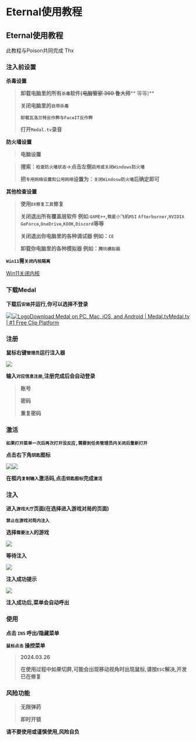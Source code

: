 # Eternal使用教程

## Eternal使用教程

此教程与Poison共同完成 Thx

### 注入前设置 <a href="#zhu-ru-qian-she-zhi" id="zhu-ru-qian-she-zhi"></a>

**杀毒设置**

> **卸载电脑里的所有`杀毒`软件(**~~**电脑管家 360 鲁大师**~~** 等等)**
>
> **关闭电脑里的`自带杀毒`**
>
> **`卸载瓦洛兰特反作弊与FaceIT反作弊`**
>
> **打开`Medal.tv`录音**

**防火墙设置**

> **电脑设置**

> **搜索：`检查防火墙状态`→点击左侧`启用或关闭Windows防火墙`**
>
> **把`专用网络设置和公用网络`设置为：`关闭Windosw防火墙`后确定即可**

**其他检查设置**

> **使用`DX修复工具`修复**
>
> **关闭退出所有覆盖层软件 例如:`GAME++`,`微星小飞机MSI`** **`Afterburner`,`NVIDIA GeForce`,`OneDrive`,`KOOK`,`Discord`等等**
>
> **关闭退出你电脑里的各种调试器 例如：`CE`**
>
> **卸载你电脑里的各种模拟器 例如：`腾讯模拟器`**

**`Win11`需`关闭内核隔离`**

[Win11关闭内核](https://docs.hzz.im/misc/o/kernel)

### 下载Medal <a href="#xia-zai-medal" id="xia-zai-medal"></a>

**下载后`安装`并运行,你可以选择不登录**

![](https://docs.hzz.im/\~gitbook/image?url=https%3A%2F%2F1382592200-files.gitbook.io%2F%7E%2Ffiles%2Fv0%2Fb%2Fgitbook-x-prod.appspot.com%2Fo%2Fspaces%252F7YXEHggLzaiKwZjRSOD4%252Fuploads%252FoVA4ldvcLn9ajThgXWIE%252Fimage.png%3Falt%3Dmedia%26token%3D7fbc9063-e32c-49ad-aee6-ad1b3e971fa4\&width=768\&dpr=4\&quality=100\&sign=d8f638b2\&sv=1)[![Logo](https://medal.tv/assets/android-icon-192x192.png)Download Medal on PC, Mac, iOS, and Android | Medal.tvMedal.tv | #1 Free Clip Platform](https://medal.tv/zh-Hans/download)

### 注册 <a href="#zhu-ce" id="zhu-ce"></a>

**鼠标右键`管理员`运行注入器**

![](https://docs.hzz.im/\~gitbook/image?url=https%3A%2F%2F1382592200-files.gitbook.io%2F%7E%2Ffiles%2Fv0%2Fb%2Fgitbook-x-prod.appspot.com%2Fo%2Fspaces%252F7YXEHggLzaiKwZjRSOD4%252Fuploads%252FCKqH3vuq6xJQ4sbUCR3i%252Fimage.png%3Falt%3Dmedia%26token%3Dd8a34b0f-6b7c-44e4-a92d-3e823e433266\&width=768\&dpr=4\&quality=100\&sign=84d188c0\&sv=1)

**输入`对应信息注册`,注册完成后会自动登录**

> **账号**
>
> **密码**
>
> **重复密码**

### 激活 <a href="#ji-huo" id="ji-huo"></a>

**`如果打开菜单一次后再次打开没反应,需要到任务管理员内关闭后重新打开`**

**点击右下角`钥匙`图标**

![](https://docs.hzz.im/\~gitbook/image?url=https%3A%2F%2F1382592200-files.gitbook.io%2F%7E%2Ffiles%2Fv0%2Fb%2Fgitbook-x-prod.appspot.com%2Fo%2Fspaces%252F7YXEHggLzaiKwZjRSOD4%252Fuploads%252F9qdbWN7LPf7Y0H8u5F6N%252Fimage.png%3Falt%3Dmedia%26token%3De96455d0-e568-407a-8037-61afd6ad71cb\&width=768\&dpr=4\&quality=100\&sign=636bb0f1\&sv=1)![](https://docs.hzz.im/\~gitbook/image?url=https%3A%2F%2F1382592200-files.gitbook.io%2F%7E%2Ffiles%2Fv0%2Fb%2Fgitbook-x-prod.appspot.com%2Fo%2Fspaces%252F7YXEHggLzaiKwZjRSOD4%252Fuploads%252Ft6EBYc0NFNBWrnlQGQ7X%252Fimage.png%3Falt%3Dmedia%26token%3Dc3697379-a645-4def-b20e-72cb98b08dda\&width=768\&dpr=4\&quality=100\&sign=2d05783c\&sv=1)

**在框内`复制输入`激活码,点击`钥匙图标`完成`激活`**

### 注入 <a href="#zhu-ru" id="zhu-ru"></a>

**进入`游戏大厅`页面(在选择进入游戏对局的页面)**

**`禁止在游戏对局内注入`**

**选择`需要注入`的游戏**

![](https://docs.hzz.im/\~gitbook/image?url=https%3A%2F%2F1382592200-files.gitbook.io%2F%7E%2Ffiles%2Fv0%2Fb%2Fgitbook-x-prod.appspot.com%2Fo%2Fspaces%252F7YXEHggLzaiKwZjRSOD4%252Fuploads%252Feffp51m2s75uosgGoZQC%252Fimage.png%3Falt%3Dmedia%26token%3D27c3d09e-3783-4218-b2c1-522d208aa6b3\&width=768\&dpr=4\&quality=100\&sign=36632853\&sv=1)

**等待注入**

![](https://docs.hzz.im/\~gitbook/image?url=https%3A%2F%2F1382592200-files.gitbook.io%2F%7E%2Ffiles%2Fv0%2Fb%2Fgitbook-x-prod.appspot.com%2Fo%2Fspaces%252F7YXEHggLzaiKwZjRSOD4%252Fuploads%252FwiNFJrdY47ThpuSB9q1h%252Fimage.png%3Falt%3Dmedia%26token%3D82216337-4dfe-49dc-8470-35203c8ddf08\&width=768\&dpr=4\&quality=100\&sign=246076da\&sv=1)

**注入成功提示**

![](https://docs.hzz.im/\~gitbook/image?url=https%3A%2F%2F1382592200-files.gitbook.io%2F%7E%2Ffiles%2Fv0%2Fb%2Fgitbook-x-prod.appspot.com%2Fo%2Fspaces%252F7YXEHggLzaiKwZjRSOD4%252Fuploads%252FLaLd65yvRUk63AgPhGlZ%252Fimage.png%3Falt%3Dmedia%26token%3Dd0c224a1-40bb-4c9b-9d15-eb2990d94d6a\&width=768\&dpr=4\&quality=100\&sign=c2da9d55\&sv=1)

**注入成功后,菜单会自动呼出**

### **使用** <a href="#shi-yong" id="shi-yong"></a>

**点击 `INS` 呼出/隐藏菜单**

**`鼠标点击` 操控菜单**

> **2024.03.26**
>
> **在使用过程中如果切屏,可能会出现移动视角时出现鼠标,请按`ESC`解决,开发已在修复**

### 风险功能 <a href="#feng-xian-gong-neng" id="feng-xian-gong-neng"></a>

> **无限弹药**
>
> **即时开锁**

**请不要使用或谨慎使用,风险自负**
